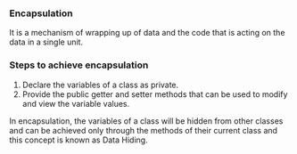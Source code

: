 <h3>Encapsulation</h3>

It is a mechanism of wrapping up of data and the code that is acting on the data in a single unit.

<h3>Steps to achieve encapsulation</h3>
<ol>
  <li>Declare the variables of a class as private.</li>
  <li>Provide the public getter and setter methods that can be used to modify and view the variable values.</li>
</ol>

In encapsulation, the variables of a class will be hidden from other classes and can be achieved only through the methods of their current class and this concept is known as Data Hiding.
